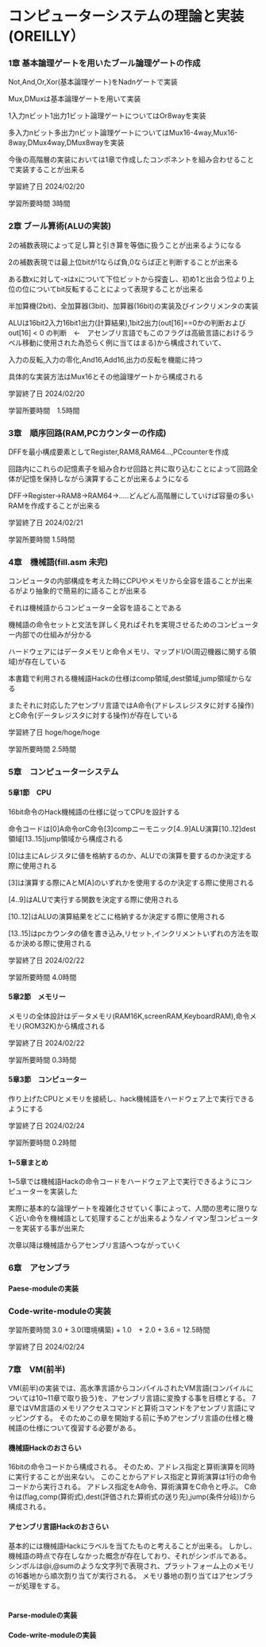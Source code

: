 # コンピューターシステムの理論と実装(OREILLY）

### 1章 基本論理ゲートを用いたブール論理ゲートの作成

Not,And,Or,Xor(基本論理ゲート)をNadnゲートで実装

Mux,DMuxは基本論理ゲートを用いて実装

1入力nビット1出力1ビット論理ゲートについてはOr8wayを実装

多入力nビット多出力nビット論理ゲートについてはMux16-4way,Mux16-8way,DMux4way,DMux8wayを実装

今後の高階層の実装においては1章で作成したコンポネントを組み合わせることで実装することが出来る

学習終了日 2024/02/20

学習所要時間 3時間

### 2章 ブール算術(ALUの実装)

2の補数表現によって足し算と引き算を等価に扱うことが出来るようになる

2の補数表現では最上位bitが1ならば負,0ならば正と判断することが出来る

ある数xに対して-xはxについて下位ビットから探査し、初め1と出会う位より上位の位についてbit反転することによって表現することが出来る

半加算機(2bit)、全加算器(3bit)、加算器(16bit)の実装及びインクリメンタの実装

ALUは16bit2入力16bit1出力(計算結果),1bit2出力(out[16]==0かの判断およびout[16] < 0 の判断　←　アセンブリ言語でもこのフラグは高級言語におけるラベル移動に使用された為恐らく例に当てはまる)から構成されていて、

入力の反転,入力の零化,And16,Add16,出力の反転を機能に持つ

具体的な実装方法はMux16とその他論理ゲートから構成される

学習終了日 2024/02/20

学習所要時間　1.5時間

### 3章　順序回路(RAM,PCカウンターの作成)

DFFを最小構成要素としてRegister,RAM8,RAM64...,PCcounterを作成

回路内にこれらの記憶素子を組み合わせ回路と共に取り込むことによって回路全体が記憶を保持しながら演算することが出来るようになる

DFF→Register→RAM8→RAM64→.....どんどん高階層にしていけば容量の多いRAMを作成することが出来る

学習終了日 2024/02/21

学習所要時間 1.5時間

### 4章　機械語(fill.asm 未完)

コンピュータの内部構成を考えた時にCPUやメモリから全容を語ることが出来るがより抽象的で簡易的に語ることが出来る

それは機械語からコンピューター全容を語ることである

機械語の命令セットと文法を詳しく見ればそれを実現させるためのコンピューター内部での仕組みが分かる

ハードウェアにはデータメモリと命令メモリ、マップドI/O(周辺機器に関する領域)が存在している

本書籍で利用される機械語Hackの仕様はcomp領域,dest領域,jump領域からなる

またそれに対応したアセンブリ言語ではA命令(アドレスレジスタに対する操作)とC命令(データレジスタに対する操作)が存在している

学習終了日 hoge/hoge/hoge

学習所要時間 2.5時間

### 5章　コンピューターシステム

#### 5章1節　CPU

16bit命令のHack機械語の仕様に従ってCPUを設計する

命令コードは[0]A命令orC命令[3]compニーモニック[4..9]ALU演算[10..12]dest領域[13..15]jump領域から構成される

[0]は主にAレジスタに値を格納するのか、ALUでの演算を要するのか決定する際に使用される

[3]は演算する際にAとM[A]のいずれかを使用するのか決定する際に使用される

[4..9]はALUで実行する関数を決定する際に使用される

[10..12]はALUの演算結果をどこに格納するか決定する際に使用される

[13..15]はpcカウンタの値を書き込み,リセット,インクリメントいずれの方法を取るか決める際に使用される

学習終了日 2024/02/22

学習所要時間 4.0時間

#### 5章2節　メモリー

メモリの全体設計はデータメモリ(RAM16K,screenRAM,KeyboardRAM),命令メモリ(ROM32K)から構成される

学習終了日 2024/02/22

学習所要時間 0.3時間

#### 5章3節　コンピューター

作り上げたCPUとメモリを接続し、hack機械語をハードウェア上で実行できるようにする

学習終了日 2024/02/24

学習所要時間 0.2時間

#### 1~5章まとめ

1~5章では機械語Hackの命令コードをハードウェア上で実行できるようにコンピューターを実装した

実際に基本的な論理ゲートを複雑化させていく事によって、人間の思考に限りなく近い命令を機械語として処理することが出来るようなノイマン型コンピューターを実装する事が出来た

次章以降は機械語からアセンブリ言語へつながっていく

### 6章　アセンブラ

#### Paese-moduleの実装

### Code-write-moduleの実装

学習所要時間 3.0 + 3.0(環境構築) + 1.0　+ 2.0  + 3.6 = 12.5時間

学習終了日 2024/02/24

### 7章　VM(前半)
VM(前半)の実装では、高水準言語からコンパイルされたVM言語(コンパイルについては10~11章で取り扱う)を、アセンブリ言語に変換する事を目標とする。
7章ではVM言語のメモリアクセスコマンドと算術コマンドをアセンブリ言語にマッピングする。
そのためこの章を開始する前に予めアセンブリ言語の仕様と機械語の仕様について復習する必要がある。

#### 機械語Hackのおさらい

16bitの命令コードから構成される。
そのため、アドレス指定と算術演算を同時に実行することが出来ない。
このことからアドレス指定と算術演算は1行の命令コードから実行される。
アドレス指定をA命令、算術演算をC命令と呼ぶ。
C命令は(flag,comp(算術式),dest(評価された算術式の送り先),jump(条件分岐))から構成される。

#### アセンブリ言語Hackのおさらい

基本的には機械語Hackにラベルを当てたものと考えることが出来る。
しかし、機械語の時点で存在しなかった概念が存在しており、それがシンボルである。
シンボルは@i,@sumのような文字列で表現され、プラットフォーム上のメモリの16番地から順次割り当てが実行される。
メモリ番地の割り当てはアセンブラーが処理をする。
　　　　　　　　　　　　　　　　　　　　　　　　　　　　　　　　　　　　　　　　　　　　　　　　　　　　　　　　　　　　　　　　　　　　　　　　　　　　　　　　　　　　　　　　　　　　　　　　　　　　　
#### Parse-moduleの実装

#### Code-write-moduleの実装






